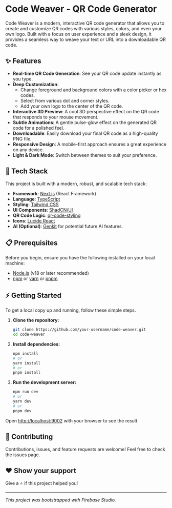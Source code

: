 # Code Weaver - QR Code Generator

Code Weaver is a modern, interactive QR code generator that allows you to create and customize QR codes with various styles, colors, and even your own logo. Built with a focus on user experience and a sleek design, it provides a seamless way to weave your text or URL into a downloadable QR code.

## ✨ Features

- **Real-time QR Code Generation**: See your QR code update instantly as you type.
- **Deep Customization**:
    - Change foreground and background colors with a color picker or hex codes.
    - Select from various dot and corner styles.
    - Add your own logo to the center of the QR code.
- **Interactive 3D Preview**: A cool 3D perspective effect on the QR code that responds to your mouse movement.
- **Subtle Animations**: A gentle pulse-glow effect on the generated QR code for a polished feel.
- **Downloadable**: Easily download your final QR code as a high-quality PNG file.
- **Responsive Design**: A mobile-first approach ensures a great experience on any device.
- **Light & Dark Mode**: Switch between themes to suit your preference.

## 🚀 Tech Stack

This project is built with a modern, robust, and scalable tech stack:

- **Framework**: [Next.js](https://nextjs.org/) (React Framework)
- **Language**: [TypeScript](https://www.typescriptlang.org/)
- **Styling**: [Tailwind CSS](https://tailwindcss.com/)
- **UI Components**: [ShadCN/UI](https://ui.shadcn.com/)
- **QR Code Logic**: [qr-code-styling](https://github.com/kozakdenys/qr-code-styling)
- **Icons**: [Lucide React](https://lucide.dev/guide/packages/lucide-react)
- **AI (Optional)**: [Genkit](https://firebase.google.com/docs/genkit) for potential future AI features.

## 📋 Prerequisites

Before you begin, ensure you have the following installed on your local machine:

- [Node.js](https://nodejs.org/en/) (v18 or later recommended)
- [npm](https://www.npmjs.com/) or [yarn](https://yarnpkg.com/) or [pnpm](https://pnpm.io/)

## ⚡️ Getting Started

To get a local copy up and running, follow these simple steps.

1.  **Clone the repository:**
    ```sh
    git clone https://github.com/your-username/code-weaver.git
    cd code-weaver
    ```

2.  **Install dependencies:**
    ```sh
    npm install
    # or
    yarn install
    # or
    pnpm install
    ```

3.  **Run the development server:**
    ```sh
    npm run dev
    # or
    yarn dev
    # or
    pnpm dev
    ```

Open [http://localhost:9002](http://localhost:9002) with your browser to see the result.

## 🤝 Contributing

Contributions, issues, and feature requests are welcome! Feel free to check the issues page.

## ❤️ Show your support

Give a ⭐️ if this project helped you!

---
*This project was bootstrapped with Firebase Studio.*
